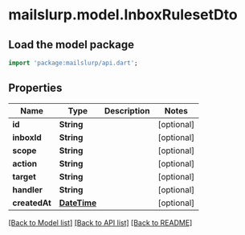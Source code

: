 # mailslurp.model.InboxRulesetDto

## Load the model package
```dart
import 'package:mailslurp/api.dart';
```

## Properties
Name | Type | Description | Notes
------------ | ------------- | ------------- | -------------
**id** | **String** |  | [optional] 
**inboxId** | **String** |  | [optional] 
**scope** | **String** |  | [optional] 
**action** | **String** |  | [optional] 
**target** | **String** |  | [optional] 
**handler** | **String** |  | [optional] 
**createdAt** | [**DateTime**](DateTime) |  | [optional] 

[[Back to Model list]](../README#documentation-for-models) [[Back to API list]](../README#documentation-for-api-endpoints) [[Back to README]](../README)


